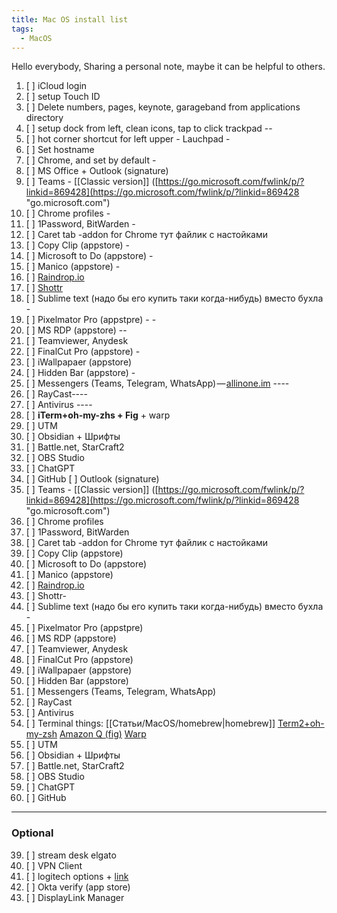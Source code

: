 ```yaml
---
title: Mac OS install list
tags:
  - MacOS
---
```

Hello everybody,
Sharing a personal note, maybe it can be helpful to others.

1. [ ] iCloud login
2. [ ] setup Touch ID 
3. [ ] Delete numbers, pages, keynote, garageband from applications directory 
5. [ ] setup dock from left, clean icons, tap to click trackpad --
6. [ ] hot corner shortcut for left upper - Lauchpad -
7. [ ] Set hostname
8. [ ] Chrome, and set by default -
9. [ ] MS Office + Outlook (signature)
10. [ ] Teams - [[Classic version]] ([https://go.microsoft.com/fwlink/p/?linkid=869428](https://go.microsoft.com/fwlink/p/?linkid=869428 "go.microsoft.com")
11. [ ] Chrome profiles -
12. [ ] 1Password, BitWarden -
13. [ ] Caret tab -addon for Chrome тут файлик с настойками
14. [ ] Copy Clip (appstore) -
15. [ ] Microsoft to Do (appstore) -
16. [ ] Manico (appstore) -
17. [ ] [Raindrop.io](http://Raindrop.io) 
18. [ ] [Shottr](https://shottr.cc/)
19. [ ] Sublime text (надо бы его купить таки когда-нибудь) вместо бухла -
20. [ ] Pixelmator Pro (appstpre) - -
21. [ ] MS RDP (appstore) --
22. [ ] Teamviewer, Anydesk
23. [ ] FinalCut Pro (appstore) -
24. [ ]  iWallpapaer (appstore) 
25. [ ] Hidden Bar (appstore) -
26. [ ] Messengers (Teams, Telegram, WhatsApp) — [allinone.im](http://allinone.im) ----
27. [ ] RayCast----
28. [ ]  Antivirus ----
29. [ ]  **iTerm+oh-my-zhs + Fig** + warp
30. [ ]  UTM
31. [ ] Obsidian + Шрифты 
32. [ ] Battle.net, StarCraft2
33. [ ] OBS Studio
34. [ ] ChatGPT
35. [ ] GitHub
[ ] Outlook (signature)
12. [ ] Teams - [[Classic version]] ([https://go.microsoft.com/fwlink/p/?linkid=869428](https://go.microsoft.com/fwlink/p/?linkid=869428 "go.microsoft.com")
13. [ ] Chrome profiles 
14. [ ] 1Password, BitWarden 
15. [ ] Caret tab -addon for Chrome тут файлик с настойками
16. [ ] Copy Clip (appstore) 
17. [ ] Microsoft to Do (appstore) 
18. [ ] Manico (appstore) 
19. [ ] [Raindrop.io](http://Raindrop.io) 
20. [ ] Shottr-
21. [ ] Sublime text (надо бы его купить таки когда-нибудь) вместо бухла -
22. [ ] Pixelmator Pro (appstpre) 
23. [ ] MS RDP (appstore) 
24. [ ] Teamviewer, Anydesk
25. [ ] FinalCut Pro (appstore)
26. [ ]  iWallpapaer (appstore) 
27. [ ] Hidden Bar (appstore) 
28. [ ] Messengers (Teams, Telegram, WhatsApp) 
29. [ ] RayCast
30. [ ]  Antivirus 
31. [ ]  Terminal things: 
     [[Статьи/MacOS/homebrew|homebrew]]
     [Term2+oh-my-zsh](https://ohmyz.sh/)
     [Amazon Q (fig)](https://docs.aws.amazon.com/amazonq/latest/qdeveloper-ug/command-line-getting-started-installing.html) 
     [Warp](https://www.warp.dev/)
1. [ ]  UTM
2. [ ] Obsidian + Шрифты 
3. [ ] Battle.net, StarCraft2
4. [ ] OBS Studio
5. [ ] ChatGPT
6. [ ] GitHub

* * *
### Optional
39. [ ] stream desk elgato
40. [ ] VPN Client
41. [ ] logitech options + [link](https://www.logitech.com/en-us/software/logi-options-plus.html)
42. [ ] Okta verify (app store)
43. [ ] DisplayLink Manager 

